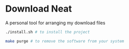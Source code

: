 # Download Neat

A personal tool for arranging my download files

```bash
./install.sh # to install the project
```

```bash
make purge # to remove the software from your system
```
